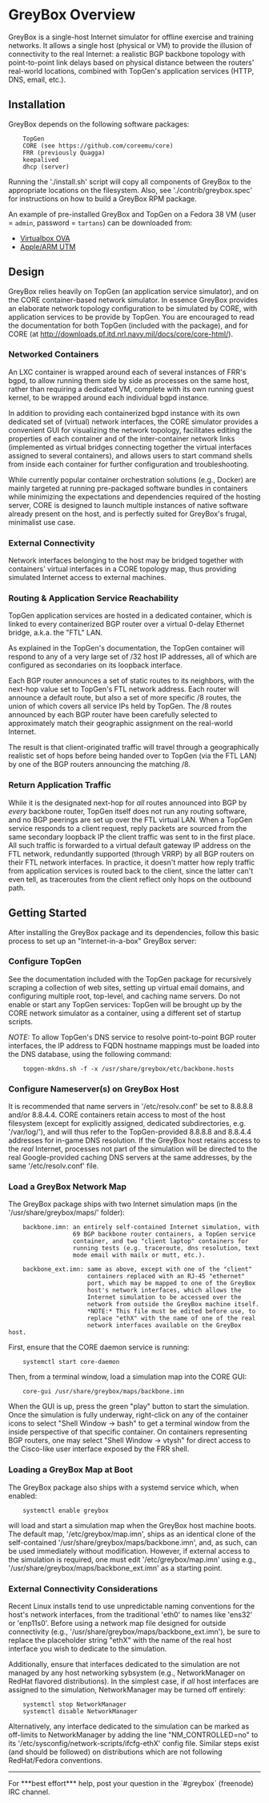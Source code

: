 # GreyBox Overview #
GreyBox is a single-host Internet simulator for offline exercise and
training networks. It allows a single host (physical or VM) to provide
the illusion of connectivity to the real Internet: a realistic BGP
backbone topology with point-to-point link delays based on physical
distance between the routers' real-world locations, combined with
TopGen's application services (HTTP, DNS, email, etc.).

## Installation ##
GreyBox depends on the following software packages:

        TopGen
        CORE (see https://github.com/coreemu/core)
        FRR (previously Quagga)
        keepalived
        dhcp (server)

Running the './install.sh' script will copy all components of GreyBox
to the appropriate locations on the filesystem. Also, see
'./contrib/greybox.spec' for instructions on how to build a GreyBox RPM
package.

An example of pre-installed GreyBox and TopGen on a Fedora 38 VM
(user = `admin`, password = `tartans`) can be downloaded from:

  - [Virtualbox OVA](http://mirror.ini.cmu.edu/netfor/NetFor38-x86_64.vbx.ova)
  - [Apple/ARM UTM](http://mirror.ini.cmu.edu/netfor/NetFor38-aarch64.utm.tgz)

## Design ##
GreyBox relies heavily on TopGen (an application service simulator), and
on the CORE container-based network simulator. In essence GreyBox provides
an elaborate network topology configuration to be simulated by CORE, with
application services to be provide by TopGen. You are encouraged to read
the documentation for both TopGen (included with the package), and for
CORE (at http://downloads.pf.itd.nrl.navy.mil/docs/core/core-html/).

### Networked Containers ###
An LXC container is wrapped around each of several instances of FRR's
bgpd, to allow running them side by side as processes on the same host,
rather than requiring a dedicated VM, complete with its own running guest
kernel, to be wrapped around each individual bgpd instance.

In addition to providing each containerized bgpd instance with its own
dedicated set of (virtual) network interfaces, the CORE simulator provides
a convenient GUI for visualizing the network topology, facilitates editing
the properties of each container and of the inter-container network links
(implemented as virtual bridges connecting together the virtual interfaces
assigned to several containers), and allows users to start command shells
from inside each container for further configuration and troubleshooting.

While currently popular container orchestration solutions (e.g., Docker)
are mainly targeted at running pre-packaged software bundles in containers
while minimizing the expectations and dependencies required of the hosting
server, CORE is designed to launch multiple instances of native software
already present on the host, and is perfectly suited for GreyBox's frugal,
minimalist use case.

### External Connectivity ###
Network interfaces belonging to the host may be bridged together with
containers' virtual interfaces in a CORE topology map, thus providing
simulated Internet access to external machines.

### Routing & Application Service Reachability ###
TopGen application services are hosted in a dedicated container, which is
linked to every containerized BGP router over a virtual 0-delay Ethernet
bridge, a.k.a. the "FTL" LAN.

As explained in the TopGen's documentation, the TopGen container will
respond to any of a very large set of /32 host IP addresses, all of which
are configured as secondaries on its loopback interface.

Each BGP router announces a set of static routes to its neighbors, with
the next-hop value set to TopGen's FTL network address. Each router will
announce a default route, but also a set of more specific /8 routes, the
union of which covers all service IPs held by TopGen. The /8 routes
announced by each BGP router have been carefully selected to approximately
match their geographic assignment on the real-world Internet.

The result is that client-originated traffic will travel through a
geographically realistic set of hops before being handed over to TopGen
(via the FTL LAN) by one of the BGP routers announcing the matching /8.

### Return Application Traffic ###
While it is the designated next-hop for *all* routes announced into BGP by
*every* backbone router, TopGen itself does not run any routing software,
and no BGP peerings are set up over the FTL virtual LAN. When a TopGen
service responds to a client request, reply packets are sourced from the
same secondary loopback IP the client traffic was sent to in the first
place. All such traffic is forwarded to a virtual default gateway IP
address on the FTL network, redundantly supported (through VRRP) by all
BGP routers on their FTL network interfaces. In practice, it doesn't
matter how reply traffic from application services is routed back to the
client, since the latter can't even tell, as traceroutes from the client
reflect only hops on the outbound path.

## Getting Started ##
After installing the GreyBox package and its dependencies, follow this
basic process to set up an "Internet-in-a-box" GreyBox server:

### Configure TopGen ###
See the documentation included with the TopGen package for recursively
scraping a collection of web sites, setting up virtual email domains,
and configuring multiple root, top-level, and caching name servers. Do
not enable or start any TopGen services: TopGen will be brought up by the
CORE network simulator as a container, using a different set of startup
scripts.

*NOTE:* To allow TopGen's DNS service to resolve point-to-point BGP router
interfaces, the IP address to FQDN hostname mappings must be loaded into
the DNS database, using the following command:

        topgen-mkdns.sh -f -x /usr/share/greybox/etc/backbone.hosts

### Configure Nameserver(s) on GreyBox Host ###
It is recommended that name servers in '/etc/resolv.conf' be set to
8.8.8.8 and/or 8.8.4.4. CORE containers retain access to most of the host
filesystem (except for explicitly assigned, dedicated subdirectories, e.g.
'/var/log/'), and will thus refer to the TopGen-provided 8.8.8.8 and
8.8.4.4 addresses for in-game DNS resolution. If the GreyBox host retains
access to the *real* Internet, processes not part of the simulation will
be directed to the real Google-provided caching DNS servers at the same
addresses, by the same '/etc/resolv.conf' file.

### Load a GreyBox Network Map ###
The GreyBox package ships with two Internet simulation maps (in the
'/usr/share/greybox/maps/' folder):

        backbone.imn: an entirely self-contained Internet simulation, with
                      69 BGP backbone router containers, a TopGen service
                      container, and two "client laptop" containers for
                      running tests (e.g. traceroute, dns resolution, text
                      mode email with mailx or mutt, etc.).

        backbone_ext.imn: same as above, except with one of the "client"
                          containers replaced with an RJ-45 "ethernet"
                          port, which may be mapped to one of the GreyBox
                          host's network interfaces, which allows the
                          Internet simulation to be accessed over the
                          network from outside the GreyBox machine itself.
                          *NOTE:* This file must be edited before use, to
                          replace "ethX" with the name of one of the real
                          network interfaces available on the GreyBox host.

First, ensure that the CORE daemon service is running:

        systemctl start core-daemon

Then, from a terminal window, load a simulation map into the CORE GUI:

        core-gui /usr/share/greybox/maps/backbone.imn

When the GUI is up, press the green "play" button to start the simulation.
Once the simulation is fully underway, right-click on any of the container
icons to select "Shell Window -> bash" to get a terminal window from the
inside perspective of that specific container. On containers representing
BGP routers, one may select "Shell Window -> vtysh" for direct access to
the Cisco-like user interface exposed by the FRR shell.

### Loading a GreyBox Map at Boot ###
The GreyBox package also ships with a systemd service which, when enabled:

        systemctl enable greybox

will load and start a simulation map when the GreyBox host machine boots.
The default map, '/etc/greybox/map.imn', ships as an identical clone of
the self-contained '/usr/share/greybox/maps/backbone.imn', and, as such,
can be used immediately without modification. However, if external access
to the simulation is required, one must edit '/etc/greybox/map.imn' using
e.g., '/usr/share/greybox/maps/backbone_ext.imn' as a starting point.

### External Connectivity Considerations ###
Recent Linux installs tend to use unpredictable naming conventions for
the host's network interfaces, from the traditional 'eth0' to names like
'ens32' or 'enp11s0'. Before using a network map file designed for outside
connectivity (e.g., '/usr/share/greybox/maps/backbone_ext.imn'), be sure
to replace the placeholder string "ethX" with the name of the real host
interface you wish to dedicate to the simulation.

Additionally, ensure that interfaces dedicated to the simulation are not
managed by any host networking sybsystem (e.g., NetworkManager on RedHat
flavored distributions). In the simplest case, if *all* host interfaces
are assigned to the simulation, NetworkManager may be turned off entirely:

        systemctl stop NetworkManager
        systemctl disable NetworkManager

Alternatively, any interface dedicated to the simulation can be marked as
off-limits to NetworkManager by adding the line "NM_CONTROLLED=no" to its
'/etc/sysconfig/network-scripts/ifcfg-ethX' config file. Similar steps
exist (and should be followed) on distributions which are not following
RedHat/Fedora conventions.

<hr>
For ***best effort*** help, post your question in the `#greybox` (freenode)
IRC channel.
